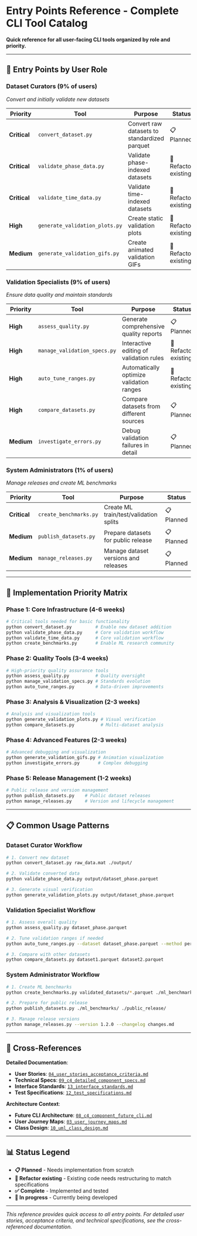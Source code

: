 # Entry Points Reference - Complete CLI Tool Catalog

**Quick reference for all user-facing CLI tools organized by role and priority.**

---

## 🎯 Entry Points by User Role

### **Dataset Curators (9% of users)**
*Convert and initially validate new datasets*

| Priority | Tool | Purpose | Status |
|----------|------|---------|--------|
| **Critical** | `convert_dataset.py` | Convert raw datasets to standardized parquet | 📋 Planned |
| **Critical** | `validate_phase_data.py` | Validate phase-indexed datasets | 🚧 Refactor existing |
| **Critical** | `validate_time_data.py` | Validate time-indexed datasets | 🚧 Refactor existing |
| **High** | `generate_validation_plots.py` | Create static validation plots | 🚧 Refactor existing |
| **Medium** | `generate_validation_gifs.py` | Create animated validation GIFs | 🚧 Refactor existing |

### **Validation Specialists (9% of users)**  
*Ensure data quality and maintain standards*

| Priority | Tool | Purpose | Status |
|----------|------|---------|--------|
| **High** | `assess_quality.py` | Generate comprehensive quality reports | 📋 Planned |
| **High** | `manage_validation_specs.py` | Interactive editing of validation rules | 🚧 Refactor existing |
| **High** | `auto_tune_ranges.py` | Automatically optimize validation ranges | 🚧 Refactor existing |
| **High** | `compare_datasets.py` | Compare datasets from different sources | 📋 Planned |
| **Medium** | `investigate_errors.py` | Debug validation failures in detail | 📋 Planned |

### **System Administrators (1% of users)**
*Manage releases and create ML benchmarks*

| Priority | Tool | Purpose | Status |
|----------|------|---------|--------|
| **Critical** | `create_benchmarks.py` | Create ML train/test/validation splits | 📋 Planned |
| **Medium** | `publish_datasets.py` | Prepare datasets for public release | 📋 Planned |
| **Medium** | `manage_releases.py` | Manage dataset versions and releases | 📋 Planned |

---

## 🚀 Implementation Priority Matrix

### **Phase 1: Core Infrastructure (4-6 weeks)**
```bash
# Critical tools needed for basic functionality
python convert_dataset.py         # Enable new dataset addition
python validate_phase_data.py     # Core validation workflow
python validate_time_data.py      # Core validation workflow  
python create_benchmarks.py       # Enable ML research community
```

### **Phase 2: Quality Tools (3-4 weeks)**
```bash
# High-priority quality assurance tools
python assess_quality.py          # Quality oversight
python manage_validation_specs.py # Standards evolution
python auto_tune_ranges.py        # Data-driven improvements
```

### **Phase 3: Analysis & Visualization (2-3 weeks)**
```bash
# Analysis and visualization tools
python generate_validation_plots.py # Visual verification
python compare_datasets.py          # Multi-dataset analysis
```

### **Phase 4: Advanced Features (2-3 weeks)**
```bash
# Advanced debugging and visualization
python generate_validation_gifs.py # Animation visualization
python investigate_errors.py       # Complex debugging
```

### **Phase 5: Release Management (1-2 weeks)**
```bash
# Public release and version management
python publish_datasets.py    # Public dataset releases
python manage_releases.py     # Version and lifecycle management
```

---

## 📋 Common Usage Patterns

### **Dataset Curator Workflow**
```bash
# 1. Convert new dataset
python convert_dataset.py raw_data.mat ./output/

# 2. Validate converted data
python validate_phase_data.py output/dataset_phase.parquet

# 3. Generate visual verification
python generate_validation_plots.py output/dataset_phase.parquet
```

### **Validation Specialist Workflow**
```bash
# 1. Assess overall quality
python assess_quality.py dataset_phase.parquet

# 2. Tune validation ranges if needed
python auto_tune_ranges.py --dataset dataset_phase.parquet --method percentile_95

# 3. Compare with other datasets
python compare_datasets.py dataset1.parquet dataset2.parquet
```

### **System Administrator Workflow**
```bash
# 1. Create ML benchmarks
python create_benchmarks.py validated_datasets/*.parquet ./ml_benchmarks/

# 2. Prepare for public release
python publish_datasets.py ./ml_benchmarks/ ./public_release/

# 3. Manage release versions
python manage_releases.py --version 1.2.0 --changelog changes.md
```

---

## 🔗 Cross-References

**Detailed Documentation**:
- **User Stories**: [`04_user_stories_acceptance_criteria.md`](04_user_stories_acceptance_criteria.md)
- **Technical Specs**: [`09_c4_detailed_component_specs.md`](09_c4_detailed_component_specs.md)  
- **Interface Standards**: [`13_interface_standards.md`](13_interface_standards.md)
- **Test Specifications**: [`12_test_specifications.md`](12_test_specifications.md)

**Architecture Context**:
- **Future CLI Architecture**: [`08_c4_component_future_cli.md`](08_c4_component_future_cli.md)
- **User Journey Maps**: [`03_user_journey_maps.md`](03_user_journey_maps.md)
- **Class Design**: [`10_uml_class_design.md`](10_uml_class_design.md)

---

## 📊 Status Legend

- **📋 Planned** - Needs implementation from scratch
- **🚧 Refactor existing** - Existing code needs restructuring to match specifications  
- **✅ Complete** - Implemented and tested
- **🔄 In progress** - Currently being developed

---

*This reference provides quick access to all entry points. For detailed user stories, acceptance criteria, and technical specifications, see the cross-referenced documentation.*